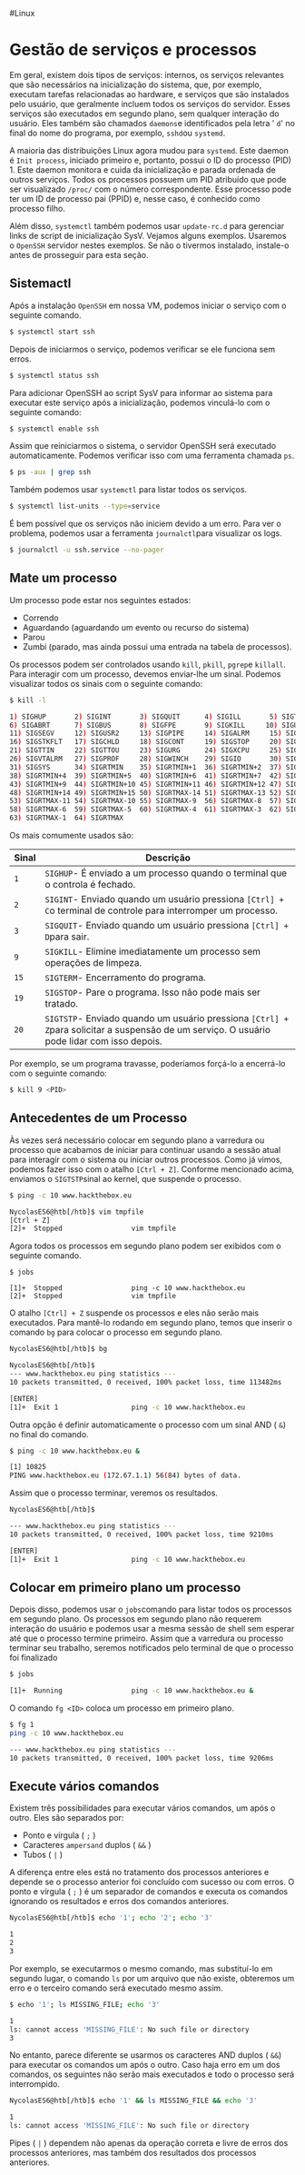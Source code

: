 #Linux 
# Gestão de serviços e processos

Em geral, existem dois tipos de serviços: internos, os serviços relevantes que são necessários na inicialização do sistema, que, por exemplo, executam tarefas relacionadas ao hardware, e serviços que são instalados pelo usuário, que geralmente incluem todos os serviços do servidor. Esses serviços são executados em segundo plano, sem qualquer interação do usuário. Eles também são chamados `daemons`e identificados pela letra ' `d`' no final do nome do programa, por exemplo, `sshd`ou `systemd`.

A maioria das distribuições Linux agora mudou para `systemd`. Este daemon é `Init process`, iniciado primeiro e, portanto, possui o ID do processo (PID) 1. Este daemon monitora e cuida da inicialização e parada ordenada de outros serviços. Todos os processos possuem um PID atribuído que pode ser visualizado `/proc/` com o número correspondente. Esse processo pode ter um ID de processo pai (PPID) e, nesse caso, é conhecido como processo filho.

Além disso, `systemctl` também podemos usar `update-rc.d` para gerenciar links de script de inicialização SysV. Vejamos alguns exemplos. Usaremos o `OpenSSH` servidor nestes exemplos. Se não o tivermos instalado, instale-o antes de prosseguir para esta seção.

## Sistemactl

Após a instalação `OpenSSH` em nossa VM, podemos iniciar o serviço com o seguinte comando.

```sh
$ systemctl start ssh
```

Depois de iniciarmos o serviço, podemos verificar se ele funciona sem erros.

```sh
$ systemctl status ssh
```

Para adicionar OpenSSH ao script SysV para informar ao sistema para executar este serviço após a inicialização, podemos vinculá-lo com o seguinte comando:

```sh
$ systemctl enable ssh
```

Assim que reiniciarmos o sistema, o servidor OpenSSH será executado automaticamente. Podemos verificar isso com uma ferramenta chamada `ps`.

```sh
$ ps -aux | grep ssh
```

Também podemos usar `systemctl` para listar todos os serviços.

```sh
$ systemctl list-units --type=service
```

É bem possível que os serviços não iniciem devido a um erro. Para ver o problema, podemos usar a ferramenta `journalctl`para visualizar os logs.

```sh
$ journalctl -u ssh.service --no-pager
```

## Mate um processo

Um processo pode estar nos seguintes estados:

- Correndo
- Aguardando (aguardando um evento ou recurso do sistema)
- Parou
- Zumbi (parado, mas ainda possui uma entrada na tabela de processos).

Os processos podem ser controlados usando `kill`, `pkill`, `pgrep`e `killall`. Para interagir com um processo, devemos enviar-lhe um sinal. Podemos visualizar todos os sinais com o seguinte comando:

```sh
$ kill -l

1) SIGHUP       2) SIGINT       3) SIGQUIT      4) SIGILL       5) SIGTRAP
6) SIGABRT      7) SIGBUS       8) SIGFPE       9) SIGKILL     10) SIGUSR1
11) SIGSEGV     12) SIGUSR2     13) SIGPIPE     14) SIGALRM     15) SIGTERM
16) SIGSTKFLT   17) SIGCHLD     18) SIGCONT     19) SIGSTOP     20) SIGTSTP
21) SIGTTIN     22) SIGTTOU     23) SIGURG      24) SIGXCPU     25) SIGXFSZ
26) SIGVTALRM   27) SIGPROF     28) SIGWINCH    29) SIGIO       30) SIGPWR
31) SIGSYS      34) SIGRTMIN    35) SIGRTMIN+1  36) SIGRTMIN+2  37) SIGRTMIN+3
38) SIGRTMIN+4  39) SIGRTMIN+5  40) SIGRTMIN+6  41) SIGRTMIN+7  42) SIGRTMIN+8
43) SIGRTMIN+9  44) SIGRTMIN+10 45) SIGRTMIN+11 46) SIGRTMIN+12 47) SIGRTMIN+13
48) SIGRTMIN+14 49) SIGRTMIN+15 50) SIGRTMAX-14 51) SIGRTMAX-13 52) SIGRTMAX-12
53) SIGRTMAX-11 54) SIGRTMAX-10 55) SIGRTMAX-9  56) SIGRTMAX-8  57) SIGRTMAX-7
58) SIGRTMAX-6  59) SIGRTMAX-5  60) SIGRTMAX-4  61) SIGRTMAX-3  62) SIGRTMAX-2
63) SIGRTMAX-1  64) SIGRTMAX
```

Os mais comumente usados ​​são:

| **Sinal** | **Descrição**                                                                                                                              |
| --------- | ------------------------------------------------------------------------------------------------------------------------------------------ |
| `1`       | `SIGHUP`- É enviado a um processo quando o terminal que o controla é fechado.                                                              |
| `2`       | `SIGINT`- Enviado quando um usuário pressiona `[Ctrl] + C`o terminal de controle para interromper um processo.                             |
| `3`       | `SIGQUIT`- Enviado quando um usuário pressiona `[Ctrl] + D`para sair.                                                                      |
| `9`       | `SIGKILL`- Elimine imediatamente um processo sem operações de limpeza.                                                                     |
| `15`      | `SIGTERM`- Encerramento do programa.                                                                                                       |
| `19`      | `SIGSTOP`- Pare o programa. Isso não pode mais ser tratado.                                                                                |
| `20`      | `SIGTSTP`- Enviado quando um usuário pressiona `[Ctrl] + Z`para solicitar a suspensão de um serviço. O usuário pode lidar com isso depois. |

Por exemplo, se um programa travasse, poderíamos forçá-lo a encerrá-lo com o seguinte comando:

```sh
$ kill 9 <PID> 
```

## Antecedentes de um Processo

Às vezes será necessário colocar em segundo plano a varredura ou processo que acabamos de iniciar para continuar usando a sessão atual para interagir com o sistema ou iniciar outros processos. Como já vimos, podemos fazer isso com o atalho `[Ctrl + Z]`. Conforme mencionado acima, enviamos o `SIGTSTP`sinal ao kernel, que suspende o processo.

```sh
$ ping -c 10 www.hackthebox.eu

NycolasES6@htb[/htb]$ vim tmpfile
[Ctrl + Z]
[2]+  Stopped                 vim tmpfile
```

Agora todos os processos em segundo plano podem ser exibidos com o seguinte comando.

```shell-session
$ jobs

[1]+  Stopped                 ping -c 10 www.hackthebox.eu
[2]+  Stopped                 vim tmpfile
```

O atalho `[Ctrl] + Z` suspende os processos e eles não serão mais executados. Para mantê-lo rodando em segundo plano, temos que inserir o comando `bg` para colocar o processo em segundo plano.

```sh
NycolasES6@htb[/htb]$ bg

NycolasES6@htb[/htb]$ 
--- www.hackthebox.eu ping statistics ---
10 packets transmitted, 0 received, 100% packet loss, time 113482ms

[ENTER]
[1]+  Exit 1                  ping -c 10 www.hackthebox.eu
```

Outra opção é definir automaticamente o processo com um sinal AND ( `&`) no final do comando.

```sh
$ ping -c 10 www.hackthebox.eu &

[1] 10825
PING www.hackthebox.eu (172.67.1.1) 56(84) bytes of data.
```

Assim que o processo terminar, veremos os resultados.

```sh
NycolasES6@htb[/htb]$ 

--- www.hackthebox.eu ping statistics ---
10 packets transmitted, 0 received, 100% packet loss, time 9210ms

[ENTER]
[1]+  Exit 1                  ping -c 10 www.hackthebox.eu
```

## Colocar em primeiro plano um processo

Depois disso, podemos usar o `jobs`comando para listar todos os processos em segundo plano. Os processos em segundo plano não requerem interação do usuário e podemos usar a mesma sessão de shell sem esperar até que o processo termine primeiro. Assim que a varredura ou processo terminar seu trabalho, seremos notificados pelo terminal de que o processo foi finalizado

```sh
$ jobs

[1]+  Running                 ping -c 10 www.hackthebox.eu &
```

O comando `fg <ID>` coloca um processo em primeiro plano.

```sh
$ fg 1
ping -c 10 www.hackthebox.eu

--- www.hackthebox.eu ping statistics ---
10 packets transmitted, 0 received, 100% packet loss, time 9206ms
```

## Execute vários comandos

Existem três possibilidades para executar vários comandos, um após o outro. Eles são separados por:

- Ponto e vírgula ( `;` )
- Caracteres `ampersand` duplos ( `&&` )
- Tubos ( `|` )

A diferença entre eles está no tratamento dos processos anteriores e depende se o processo anterior foi concluído com sucesso ou com erros. O ponto e vírgula ( `;` ) é um separador de comandos e executa os comandos ignorando os resultados e erros dos comandos anteriores.

```sh
NycolasES6@htb[/htb]$ echo '1'; echo '2'; echo '3'

1
2
3
```

Por exemplo, se executarmos o mesmo comando, mas substituí-lo em segundo lugar, o comando `ls` por um arquivo que não existe, obteremos um erro e o terceiro comando será executado mesmo assim.

```sh
$ echo '1'; ls MISSING_FILE; echo '3'

1
ls: cannot access 'MISSING_FILE': No such file or directory
3
```

No entanto, parece diferente se usarmos os caracteres AND duplos ( `&&`) para executar os comandos um após o outro. Caso haja erro em um dos comandos, os seguintes não serão mais executados e todo o processo será interrompido.

```sh
NycolasES6@htb[/htb]$ echo '1' && ls MISSING_FILE && echo '3'

1
ls: cannot access 'MISSING_FILE': No such file or directory
```

Pipes ( `|` ) dependem não apenas da operação correta e livre de erros dos processos anteriores, mas também dos resultados dos processos anteriores.
















































